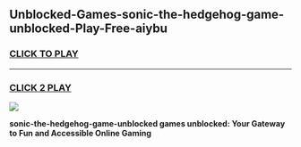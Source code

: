 
## Unblocked-Games-sonic-the-hedgehog-game-unblocked-Play-Free-aiybu
<h3>
<a href="https://premium76.site?title=sonic-the-hedgehog-game-unblocked&ref=20A">CLICK TO PLAY</a></h3>
<hr>

<h3>
<a href="https://premium76.site?title=sonic-the-hedgehog-game-unblocked&ref=20A">CLICK 2 PLAY</a>
  
</h3>

<a href="https://premium76.site?title=sonic-the-hedgehog-game-unblocked&ref=20A"><img src="https://clearcache.store/games.png"></a>


**sonic-the-hedgehog-game-unblocked games unblocked: Your Gateway to Fun and Accessible Online Gaming**
